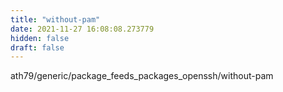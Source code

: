 ```yaml
---
title: "without-pam"
date: 2021-11-27 16:08:08.273779
hidden: false
draft: false
---
```


ath79/generic/package_feeds_packages_openssh/without-pam

